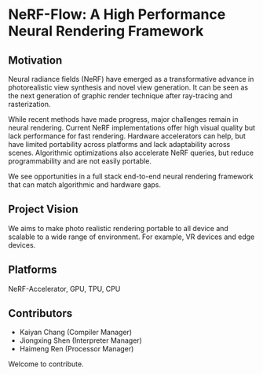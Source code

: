 # NeRF-Flow: A High Performance Neural Rendering Framework

## Motivation
Neural radiance fields (NeRF) have emerged as a transformative advance in photorealistic view synthesis and novel view generation. It can be seen as the next generation of graphic render technique after ray-tracing and rasterization.

While recent methods have made progress, major challenges remain in neural rendering. Current NeRF implementations offer high visual quality but lack performance for fast rendering. Hardware accelerators can help, but have limited portability across platforms and lack adaptability across scenes. Algorithmic optimizations also accelerate NeRF queries, but reduce programmability and are not easily portable.

We see opportunities in a full stack end-to-end neural rendering framework that can match algorithmic and hardware gaps.

## Project Vision

We aims to make photo realistic rendering portable to all device and scalable to a wide range of environment. For example, VR devices and edge devices.

## Platforms

NeRF-Accelerator, GPU, TPU, CPU

## Contributors

- Kaiyan Chang (Compiler Manager)
- Jiongxing Shen (Interpreter Manager)
- Haimeng Ren (Processor Manager)

Welcome to contribute.
